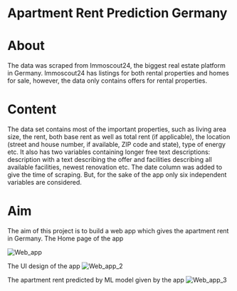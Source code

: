 # Apartment Rent Prediction Germany

# About

The data was scraped from Immoscout24, the biggest real estate platform in Germany. Immoscout24 has listings for both rental properties and homes for sale, however, the data only contains offers for rental properties.

# Content

The data set contains most of the important properties, such as living area size, the rent, both base rent as well as total rent (if applicable), the location (street and house number, if available, ZIP code and state), type of energy etc. It also has two variables containing longer free text descriptions: description with a text describing the offer and facilities describing all available facilities, newest renovation etc. The date column was added to give the time of scraping. But, for the sake of the app only six independent variables are considered.

# Aim
The aim of this project is to build a web app which gives the apartment rent in Germany.
The Home page of the app

![Web_app](https://user-images.githubusercontent.com/58003215/88217242-8c3cac00-cc5e-11ea-8b98-dc19f8bb4b82.png)

The UI design of the app
![Web_app_2](https://user-images.githubusercontent.com/58003215/88217799-5ba94200-cc5f-11ea-8ff1-aa2fd84963a7.png)

The apartment rent predicted by ML model given by the app
![Web_app_3](https://user-images.githubusercontent.com/58003215/88217805-5d730580-cc5f-11ea-83b8-78c6a3313e11.png)

